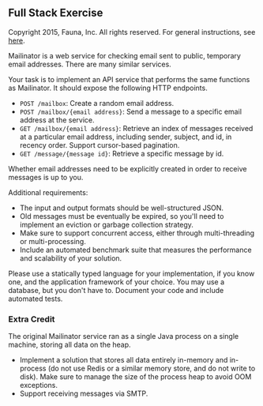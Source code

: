 
## Full Stack Exercise

Copyright 2015, Fauna, Inc. All rights reserved. For general instructions, see [here](https://github.com/faunadb/exercises/blob/master/README.md).

Mailinator is a web service for checking email sent to public, temporary email addresses. There are many similar services.

Your task is to implement an API service that performs the same functions as Mailinator. It should expose the following HTTP endpoints.

 - `POST /mailbox`: Create a random email address.
 - `POST /mailbox/{email address}`: Send a message to a specific email address at the service.
 - `GET /mailbox/{email address}`: Retrieve an index of messages received at a particular email address, including sender, subject, and id, in recency order. Support cursor-based pagination.
 - `GET /message/{message id}`: Retrieve a specific message by id.

Whether email addresses need to be explicitly created in order to receive messages is up to you.

Additional requirements:

  - The input and output formats should be well-structured JSON.
  - Old messages must be eventually be expired, so you'll need to implement an eviction or garbage collection strategy.
  - Make sure to support concurrent access, either through multi-threading or multi-processing.
  - Include an automated benchmark suite that measures the performance and scalability of your solution.

Please use a statically typed language for your implementation, if you know one, and the application framework of your choice. You may use a database, but you don't have to. Document your code and include automated tests.

### Extra Credit

The original Mailinator service ran as a single Java process on a single machine, storing all data on the heap.

 - Implement a solution that stores all data entirely in-memory and in-process (do not use Redis or a similar memory store, and do not write to disk). Make sure to manage the size of the process heap to avoid OOM exceptions.
 - Support receiving messages via SMTP.
